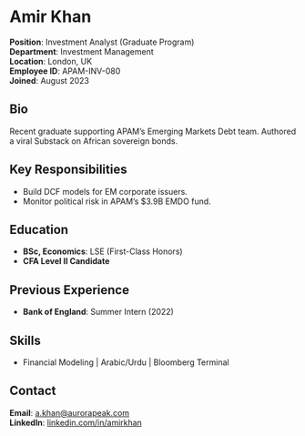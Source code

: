 # Amir Khan  
**Position**: Investment Analyst (Graduate Program)  
**Department**: Investment Management  
**Location**: London, UK  
**Employee ID**: APAM-INV-080  
**Joined**: August 2023  

## Bio  
Recent graduate supporting APAM’s Emerging Markets Debt team. Authored a viral Substack on African sovereign bonds.  

## Key Responsibilities  
- Build DCF models for EM corporate issuers.  
- Monitor political risk in APAM’s $3.9B EMDO fund.  

## Education  
- **BSc, Economics**: LSE (First-Class Honors)  
- **CFA Level II Candidate**  

## Previous Experience  
- **Bank of England**: Summer Intern (2022)  

## Skills  
- Financial Modeling | Arabic/Urdu | Bloomberg Terminal  

## Contact  
**Email**: [a.khan@aurorapeak.com](mailto:a.khan@aurorapeak.com)  
**LinkedIn**: [linkedin.com/in/amirkhan](https://linkedin.com/in/amirkhan)  